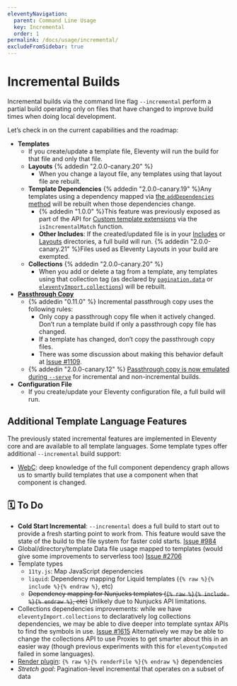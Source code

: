```yaml
---
eleventyNavigation:
  parent: Command Line Usage
  key: Incremental
  order: 1
permalink: /docs/usage/incremental/
excludeFromSidebar: true
---
```

# Incremental Builds

Incremental builds via the command line flag `--incremental` perform a partial build operating only on files that have changed to improve build times when doing local development.

Let’s check in on the current capabilities and the roadmap:

* **Templates**
  * If you create/update a template file, Eleventy will run the build for that file and only that file.
  * **Layouts** {% addedin "2.0.0-canary.20" %}
    * When you change a layout file, any templates using that layout file are rebuilt.
  * **Template Dependencies** {% addedin "2.0.0-canary.19" %}Any templates using a dependency mapped via [the `addDependencies` method](/docs/languages/custom/#registering-dependencies) will be rebuilt when those dependencies change.
    * {% addedin "1.0.0" %}This feature was previously exposed as part of the API for [Custom template extensions](/docs/languages/custom/#isincrementalmatch) via the `isIncrementalMatch` function.
    * **Other Includes**: If the created/updated file is in your [Includes](/docs/config/#directory-for-includes) or [Layouts](/docs/config/#directory-for-layouts-(optional)) directories, a full build will run. {% addedin "2.0.0-canary.21" %}Files used as Eleventy Layouts in your build are exempted.
  * **Collections** {% addedin "2.0.0-canary.20" %}
    * When you add or delete a tag from a template, any templates using that collection tag (as declared by [`pagination.data`](/docs/pagination/) or [`eleventyImport.collections`](/docs/data-configuration/#advanced)) will be rebuilt.
* [**Passthrough Copy**](/docs/copy/)
  * {% addedin "0.11.0" %} Incremental passthrough copy uses the following rules:
    * Only copy a passthrough copy file when it actively changed. Don’t run a template build if only a passthrough copy file has changed.
    * If a template has changed, don’t copy the passthrough copy files.
    * There was some discussion about making this behavior default at [Issue #1109](https://github.com/11ty/eleventy/issues/1109).
  * {% addedin "2.0.0-canary.12" %} [Passthrough copy is now emulated during `--serve`](/docs/copy/#passthrough-during-serve) for incremental and non-incremental builds.
* **Configuration File**
  * If you create/update your Eleventy configuration file, a full build will run.

## Additional Template Language Features

The previously stated incremental features are implemented in Eleventy core and are available to all template languages. Some template types offer additional `--incremental` build support:

* [WebC](https://www.11ty.dev/docs/languages/webc/): deep knowledge of the full component dependency graph allows us to smartly build templates that use a component when that component is changed.

## 🗓 To Do

* **Cold Start Incremental**: `--incremental` does a full build to start out to provide a fresh starting point to work from. This feature would save the state of the build to the file system for faster cold starts. [Issue #984](https://github.com/11ty/eleventy/issues/984)
* Global/directory/template Data file usage mapped to templates (would give some improvements to serverless too) [Issue #2706](https://github.com/11ty/eleventy/issues/2706)
* Template types
  * `11ty.js`: Map JavaScript dependencies
  * `liquid`: Dependency mapping for Liquid templates (`{% raw %}{% include %}{% endraw %}`, etc)
  * ~~Dependency mapping for Nunjucks templates (`{% raw %}{% include %}{% endraw %}`, etc)~~ Unlikely due to Nunjucks API limitations.
* Collections dependencies improvements: while we have `eleventyImport.collections` to declaratively log collections dependencies, we may be able to dive deeper into template syntax APIs to find the symbols in use. [Issue #1615](https://github.com/11ty/eleventy/issues/1615) Alternatively we may be able to change the collections API to use Proxies to get smarter about this in an easier way (though previous experiments with this for `eleventyComputed` failed in some languages).
* [Render plugin](/docs/plugins/render/): `{% raw %}{% renderFile %}{% endraw %}` dependencies
* _Stretch goal_: Pagination-level incremental that operates on a subset of data